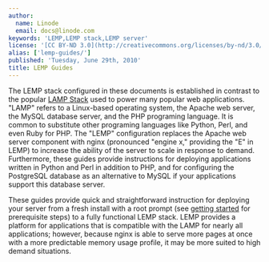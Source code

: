 ```yaml
---
author:
  name: Linode
  email: docs@linode.com
keywords: 'LEMP,LEMP stack,LEMP server'
license: '[CC BY-ND 3.0](http://creativecommons.org/licenses/by-nd/3.0/us/)'
alias: ['lemp-guides/']
published: 'Tuesday, June 29th, 2010'
title: LEMP Guides
---
```


The LEMP stack configured in these documents is established in contrast to the popular [LAMP Stack](/docs/lamp-guides/) used to power many popular web applications. "LAMP" refers to a Linux-based operating system, the Apache web server, the MySQL database server, and the PHP programing language. It is common to substitute other programing languages like Python, Perl, and even Ruby for PHP. The "LEMP" configuration replaces the Apache web server component with nginx (pronounced "engine x," providing the "E" in LEMP) to increase the ability of the server to scale in response to demand. Furthermore, these guides provide instructions for deploying applications written in Python and Perl in addition to PHP, and for configuring the PostgreSQL database as an alternative to MySQL if your applications support this database server.

These guides provide quick and straightforward instruction for deploying your server from a fresh install with a root prompt (see [getting started](/docs/getting-started/) for prerequisite steps) to a fully functional LEMP stack. LEMP provides a platform for applications that is compatible with the LAMP for nearly all applications; however, because nginx is able to serve more pages at once with a more predictable memory usage profile, it may be more suited to high demand situations.

